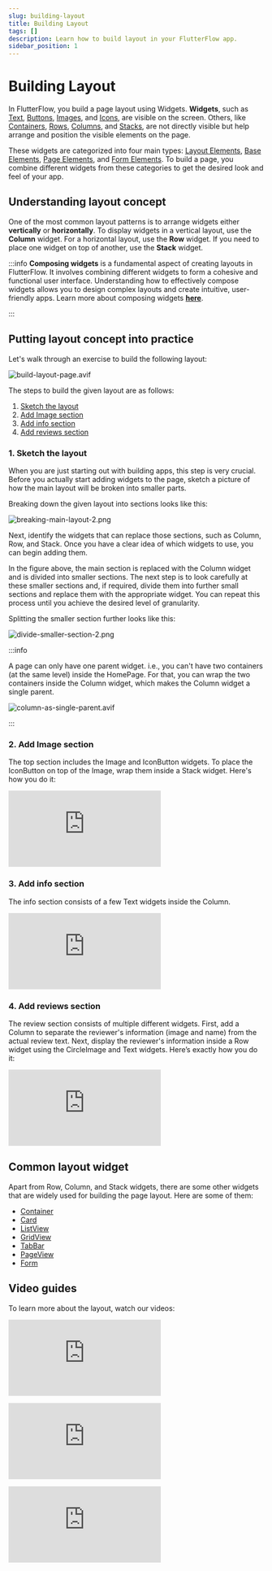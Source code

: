 ```yaml
---
slug: building-layout
title: Building Layout
tags: []
description: Learn how to build layout in your FlutterFlow app.
sidebar_position: 1
---
```

# Building Layout

In FlutterFlow, you build a page layout using Widgets. **Widgets**, such as [Text](#), [Buttons](#), [Images](#), and [Icons](#), are visible on the screen. Others, like [Containers](#), [Rows](#), [Columns](#), and [Stacks](#), are not directly visible but help arrange and position the visible elements on the page.

These widgets are categorized into four main types: [Layout Elements](#), [Base Elements](#), 
[Page Elements](#), and [Form Elements](#). To build a page, you combine different widgets from these categories to get the desired look and feel of your app.

## Understanding layout concept

One of the most common layout patterns is to arrange widgets either **vertically** or **horizontally**. To display widgets in a vertical layout, use the **Column** widget. For a horizontal layout, use the **Row** widget. If you need to place one widget on top of another, use the **Stack** widget.

:::info
**Composing widgets** is a fundamental aspect of creating layouts in FlutterFlow. It involves combining different widgets to form a cohesive and functional user interface. Understanding how to effectively compose widgets allows you to design complex layouts and create intuitive, user-friendly apps. Learn more about composing widgets [**here**](#).

:::

## Putting layout concept into practice

Let's walk through an exercise to build the following layout:

![build-layout-page.avif](imgs/build-layout-page.avif)

The steps to build the given layout are as follows:

1. [Sketch the layout](#1-sketch-the-layout)
2. [Add Image section](#2-add-image-section)
3. [Add info section](#3-add-info-section)
4. [Add reviews section](#4-add-reviews-section)

### 1. Sketch the layout

When you are just starting out with building apps, this step is very crucial. Before you actually start adding widgets to the page, sketch a picture of how the main layout will be broken into smaller parts.

Breaking down the given layout into sections looks like this:

![breaking-main-layout-2.png](imgs/breaking-main-layout-2.avif)

Next, identify the widgets that can replace those sections, such as Column, Row, and Stack. Once you have a clear idea of which widgets to use, you can begin adding them.

In the figure above, the main section is replaced with the Column widget and is divided into smaller sections. The next step is to look carefully at these smaller sections and, if required, divide them into further small sections and replace them with the appropriate widget. You can repeat this process until you achieve the desired level of granularity.

Splitting the smaller section further looks like this:

![divide-smaller-section-2.png](imgs/divide-smaller-section-2.avif)


:::info

A page can only have one parent widget. i.e., you can't have two containers (at the same level) inside the HomePage. For that, you can wrap the two containers inside the Column widget, which makes the Column widget a single parent.

![column-as-single-parent.avif](imgs/column-as-single-parent.avif)

:::

### 2. Add Image section

The top section includes the Image and IconButton widgets. To place the IconButton on top of the Image, wrap them inside a Stack widget. Here's how you do it:

<div style={{
    position: 'relative',
    paddingBottom: 'calc(56.67989417989418% + 41px)', // Keeps the aspect ratio and additional padding
    height: 0,
    width: '100%'}}>
    <iframe 
        src="https://demo.arcade.software/a4smfd758Oe1RLVUp24V?embed&show_copy_link=true"
        title=""
        style={{
            position: 'absolute',
            top: 0,
            left: 0,
            width: '100%',
            height: '100%',
            colorScheme: 'light'
        }}
        frameborder="0"
        loading="lazy"
        webkitAllowFullScreen
        mozAllowFullScreen
        allowFullScreen
        allow="clipboard-write">
    </iframe>
</div>
<p></p>

### 3. Add info section

The info section consists of a few Text widgets inside the Column.

<div style={{
    position: 'relative',
    paddingBottom: 'calc(56.67989417989418% + 41px)', // Keeps the aspect ratio and additional padding
    height: 0,
    width: '100%'}}>
    <iframe 
        src="https://demo.arcade.software/G3Z0YSwwQbJgaeZ1qEGL?embed&show_copy_link=true"
        title=""
        style={{
            position: 'absolute',
            top: 0,
            left: 0,
            width: '100%',
            height: '100%',
            colorScheme: 'light'
        }}
        frameborder="0"
        loading="lazy"
        webkitAllowFullScreen
        mozAllowFullScreen
        allowFullScreen
        allow="clipboard-write">
    </iframe>
</div>
<p></p>

### 4. Add reviews section

The review section consists of multiple different widgets. First, add a Column to separate the reviewer's information (image and name) from the actual review text. Next, display the reviewer's information inside a Row widget using the CircleImage and Text widgets. Here’s exactly how you do it:

<div style={{
    position: 'relative',
    paddingBottom: 'calc(56.67989417989418% + 41px)', // Keeps the aspect ratio and additional padding
    height: 0,
    width: '100%'}}>
    <iframe 
        src="https://demo.arcade.software/q50gJ2Unh0gJ0CGigzDM?embed&show_copy_link=true"
        title=""
        style={{
            position: 'absolute',
            top: 0,
            left: 0,
            width: '100%',
            height: '100%',
            colorScheme: 'light'
        }}
        frameborder="0"
        loading="lazy"
        webkitAllowFullScreen
        mozAllowFullScreen
        allowFullScreen
        allow="clipboard-write">
    </iframe>
</div>
<p></p>

## Common layout widget

Apart from Row, Column, and Stack widgets, there are some other widgets that are widely used for building the page layout. Here are some of them:

- [Container](#)
- [Card](#)
- [ListView](#)
- [GridView](#)
- [TabBar](#)
- [PageView](#)
- [Form](#)

## Video guides

To learn more about the layout, watch our videos:

<div style={{
    position: 'relative',
    paddingBottom: 'calc(56.67989417989418% + 41px)', // Keeps the aspect ratio and additional padding
    height: 0,
    width: '100%'}}>
    <iframe 
        src="https://www.youtube.com/embed/vQ4dAa8swzU"
        title=""
        style={{
            position: 'absolute',
            top: 0,
            left: 0,
            width: '100%',
            height: '100%',
            colorScheme: 'light'
        }}
        frameborder="0"
        loading="lazy"
        webkitAllowFullScreen
        mozAllowFullScreen
        allowFullScreen
        allow="clipboard-write">
    </iframe>
</div>
<p></p>

<div style={{
    position: 'relative',
    paddingBottom: 'calc(56.67989417989418% + 41px)', // Keeps the aspect ratio and additional padding
    height: 0,
    width: '100%'}}>
    <iframe 
        src="https://www.youtube.com/embed/glit6YCj0B0"
        title=""
        style={{
            position: 'absolute',
            top: 0,
            left: 0,
            width: '100%',
            height: '100%',
            colorScheme: 'light'
        }}
        frameborder="0"
        loading="lazy"
        webkitAllowFullScreen
        mozAllowFullScreen
        allowFullScreen
        allow="clipboard-write">
    </iframe>
</div>
<p></p>

<div style={{
    position: 'relative',
    paddingBottom: 'calc(56.67989417989418% + 41px)', // Keeps the aspect ratio and additional padding
    height: 0,
    width: '100%'}}>
    <iframe 
        src="https://www.youtube.com/embed/8O4mQKxPn9c"
        title=""
        style={{
            position: 'absolute',
            top: 0,
            left: 0,
            width: '100%',
            height: '100%',
            colorScheme: 'light'
        }}
        frameborder="0"
        loading="lazy"
        webkitAllowFullScreen
        mozAllowFullScreen
        allowFullScreen
        allow="clipboard-write">
    </iframe>
</div>
<p></p>
